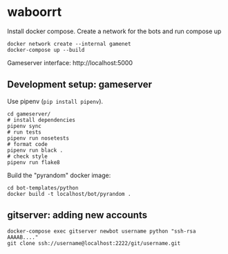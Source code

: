 # waboorrt

Install docker compose. Create a network for the bots and run compose up

    docker network create --internal gamenet
    docker-compose up --build

Gameserver interface: http://localhost:5000

## Development setup: gameserver

Use pipenv (`pip install pipenv`).

    cd gameserver/
    # install dependencies
    pipenv sync
    # run tests
    pipenv run nosetests
    # format code
    pipenv run black .
    # check style
    pipenv run flake8

Build the "pyrandom" docker image:

    cd bot-templates/python
    docker build -t localhost/bot/pyrandom .
    
## gitserver: adding new accounts

    docker-compose exec gitserver newbot username python "ssh-rsa AAAAB...."
    git clone ssh://username@localhost:2222/git/username.git
